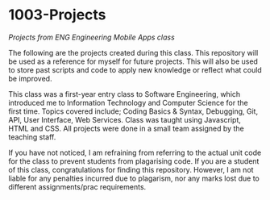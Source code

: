 # 1003-Projects
*Projects from ENG Engineering Mobile Apps class*

The following are the projects created during this class. This repository will be used as a reference for myself for future projects. This will also be used to store past scripts and code to apply new knowledge or reflect what could be improved.

This class was a first-year entry class to Software Engineering, which introduced me to Information Technology and Computer Science for the first time. Topics covered include; Coding Basics & Syntax, Debugging, Git, API, User Interface, Web Services. Class was taught using Javascript, HTML and CSS. All projects were done in a small team assigned by the teaching staff. 

If you have not noticed, I am refraining from referring to the actual unit code for the class to prevent students from plagarising code. If you are a student of this class, congratulations for finding this repository. However, I am not liable for any penalties incurred due to plagarism, nor any marks lost due to different assignments/prac requirements.
